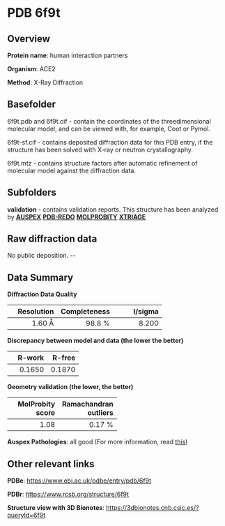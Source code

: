 # PDB 6f9t

## Overview

**Protein name**: human interaction partners

**Organism**: ACE2

**Method**: X-Ray Diffraction

## Basefolder

6f9t.pdb and 6f9t.cif - contain the coordinates of the threedimensional molecular model, and can be viewed with, for example, Coot or Pymol.

6f9t-sf.cif - contains deposited diffraction data for this PDB entry, if the structure has been solved with X-ray or neutron crystallography.

6f9t.mtz - contains structure factors after automatic refinement of molecular model against the diffraction data.

## Subfolders





**validation** - contains validation reports. This structure has been analyzed by [**AUSPEX**](https://github.com/thorn-lab/coronavirus_structural_task_force/tree/master/pdb/human_interaction_partners/ACE2/6f9t/validation/auspex) [**PDB-REDO**](https://github.com/thorn-lab/coronavirus_structural_task_force/tree/master/pdb/human_interaction_partners/ACE2/6f9t/validation/pdb-redo) [**MOLPROBITY**](https://github.com/thorn-lab/coronavirus_structural_task_force/tree/master/pdb/human_interaction_partners/ACE2/6f9t/validation/molprobity) [**XTRIAGE**](https://github.com/thorn-lab/coronavirus_structural_task_force/blob/master/pdb/human_interaction_partners/ACE2/6f9t/validation/Xtriage_output.log) 

## Raw diffraction data

No public deposition. --<br> 

## Data Summary
**Diffraction Data Quality**

|   | Resolution | Completeness| I/sigma |
|---|-------------:|----------------:|--------------:|
|   |1.60 Å|98.8  %|<img width=50/>8.200|

**Discrepancy between model and data (the lower the better)**

|   | **R-work**| **R-free**   
|---|-------------:|----------------:|           
||  0.1650|  0.1870|

**Geometry validation (the lower, the better)**

|   |**MolProbity<br>score**| **Ramachandran<br>outliers** 
|---|-------------:|----------------:|
||  1.08|  0.17 %|

**Auspex Pathologies**: all good (For more information, read [this](https://github.com/thorn-lab/coronavirus_structural_task_force/blob/master/pdb/human_interaction_partners/ACE2/6f9t/validation/auspex/6f9t_auspex_comments.txt))

 



## Other relevant links 
**PDBe**:  https://www.ebi.ac.uk/pdbe/entry/pdb/6f9t
 
**PDBr**: https://www.rcsb.org/structure/6f9t 

**Structure view with 3D Bionotes**: https://3dbionotes.cnb.csic.es/?queryId=6f9t

